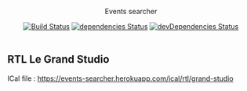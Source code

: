 <p align="center">
  Events searcher
</p>

<p align="center">
  <a href="http://travis-ci.org/mycaule/events-searcher"><img src="https://api.travis-ci.org/mycaule/events-searcher.svg?branch=master" alt="Build Status"></a>
  <a href="https://david-dm.org/mycaule/events-searcher"><img src="https://david-dm.org/mycaule/events-searcher/status.svg" alt="dependencies Status"></a>
  <a href="https://david-dm.org/mycaule/events-searcher?type=dev"><img src="https://david-dm.org/mycaule/events-searcher/dev-status.svg" alt="devDependencies Status"></a>
  <br>
  <br>
</p>

## RTL Le Grand Studio
ICal file : https://events-searcher.herokuapp.com/ical/rtl/grand-studio
